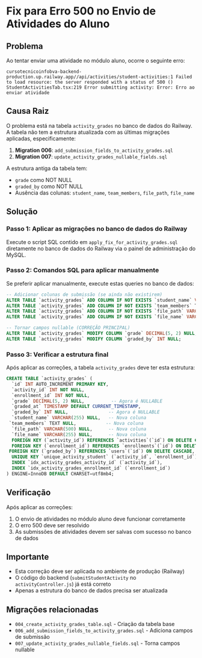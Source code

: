 # Fix para Erro 500 no Envio de Atividades do Aluno

## Problema

Ao tentar enviar uma atividade no módulo aluno, ocorre o seguinte erro:

```
cursotecnicoinfobva-backend-production.up.railway.app//api/activities/student-activities:1 Failed to load resource: the server responded with a status of 500 ()
StudentActivitiesTab.tsx:219 Error submitting activity: Error: Erro ao enviar atividade
```

## Causa Raiz

O problema está na tabela `activity_grades` no banco de dados do Railway. A tabela não tem a estrutura atualizada com as últimas migrações aplicadas, especificamente:

1. **Migration 006**: `add_submission_fields_to_activity_grades.sql`
2. **Migration 007**: `update_activity_grades_nullable_fields.sql`

A estrutura antiga da tabela tem:
- `grade` como NOT NULL
- `graded_by` como NOT NULL
- Ausência das colunas: `student_name`, `team_members`, `file_path`, `file_name`

## Solução

### Passo 1: Aplicar as migrações no banco de dados do Railway

Execute o script SQL contido em `apply_fix_for_activity_grades.sql` diretamente no banco de dados do Railway via o painel de administração do MySQL.

### Passo 2: Comandos SQL para aplicar manualmente

Se preferir aplicar manualmente, execute estas queries no banco de dados:

```sql
-- Adicionar colunas de submissão (se ainda não existirem)
ALTER TABLE `activity_grades` ADD COLUMN IF NOT EXISTS `student_name` VARCHAR(255) NULL;
ALTER TABLE `activity_grades` ADD COLUMN IF NOT EXISTS `team_members` TEXT NULL;
ALTER TABLE `activity_grades` ADD COLUMN IF NOT EXISTS `file_path` VARCHAR(500) NULL;
ALTER TABLE `activity_grades` ADD COLUMN IF NOT EXISTS `file_name` VARCHAR(255) NULL;

-- Tornar campos nullable (CORREÇÃO PRINCIPAL)
ALTER TABLE `activity_grades` MODIFY COLUMN `grade` DECIMAL(5, 2) NULL;
ALTER TABLE `activity_grades` MODIFY COLUMN `graded_by` INT NULL;
```

### Passo 3: Verificar a estrutura final

Após aplicar as correções, a tabela `activity_grades` deve ter esta estrutura:

```sql
CREATE TABLE `activity_grades` (
  `id` INT AUTO_INCREMENT PRIMARY KEY,
  `activity_id` INT NOT NULL,
  `enrollment_id` INT NOT NULL,
  `grade` DECIMAL(5, 2) NULL,          -- Agora é NULLABLE
  `graded_at` TIMESTAMP DEFAULT CURRENT_TIMESTAMP,
  `graded_by` INT NULL,               -- Agora é NULLABLE
  `student_name` VARCHAR(255) NULL,   -- Nova coluna
 `team_members` TEXT NULL,           -- Nova coluna
  `file_path` VARCHAR(500) NULL,      -- Nova coluna
  `file_name` VARCHAR(255) NULL,      -- Nova coluna
  FOREIGN KEY (`activity_id`) REFERENCES `activities`(`id`) ON DELETE CASCADE,
  FOREIGN KEY (`enrollment_id`) REFERENCES `enrollments`(`id`) ON DELETE CASCADE,
 FOREIGN KEY (`graded_by`) REFERENCES `users`(`id`) ON DELETE CASCADE,
  UNIQUE KEY `unique_activity_student` (`activity_id`, `enrollment_id`),
  INDEX `idx_activity_grades_activity_id` (`activity_id`),
  INDEX `idx_activity_grades_enrollment_id` (`enrollment_id`)
) ENGINE=InnoDB DEFAULT CHARSET=utf8mb4;
```

## Verificação

Após aplicar as correções:

1. O envio de atividades no módulo aluno deve funcionar corretamente
2. O erro 500 deve ser resolvido
3. As submissões de atividades devem ser salvas com sucesso no banco de dados

## Importante

- Esta correção deve ser aplicada no ambiente de produção (Railway)
- O código do backend (`submitStudentActivity` no `activityController.js`) já está correto
- Apenas a estrutura do banco de dados precisa ser atualizada

## Migrações relacionadas

- `004_create_activity_grades_table.sql` - Criação da tabela base
- `006_add_submission_fields_to_activity_grades.sql` - Adiciona campos de submissão
- `007_update_activity_grades_nullable_fields.sql` - Torna campos nullable
